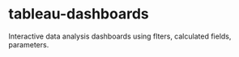 # tableau-dashboards
Interactive data analysis dashboards using flters, calculated fields, parameters.
